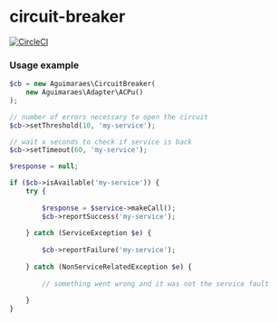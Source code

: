 # circuit-breaker

[![CircleCI](https://circleci.com/gh/aguimaraes/circuit-breaker/tree/master.svg?style=svg)](https://circleci.com/gh/aguimaraes/circuit-breaker/tree/master)

### Usage example

```php
$cb = new Aguimaraes\CircuitBreaker(
    new Aguimaraes\Adapter\ACPu()
);

// number of errors necessary to open the circuit
$cb->setThreshold(10, 'my-service'); 

// wait x seconds to check if service is back
$cb->setTimeout(60, 'my-service');

$response = null;

if ($cb->isAvailable('my-service')) {
    try {
        
        $response = $service->makeCall();
        $cb->reportSuccess('my-service');
        
    } catch (ServiceException $e) {
        
        $cb->reportFailure('my-service');
        
    } catch (NonServiceRelatedException $e) {
        
        // something went wrong and it was not the service fault
        
    }
}
```
